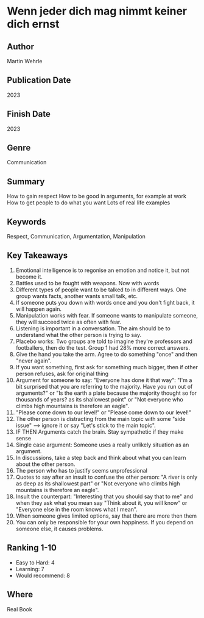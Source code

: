 # Wenn jeder dich mag nimmt keiner dich ernst

## Author
Martin Wehrle

## Publication Date
2023

## Finish Date
2023

## Genre
Communication

## Summary
How to gain respect
How to be good in arguments, for example at work
How to get people to do what you want
Lots of real life examples

## Keywords
Respect, Communication, Argumentation, Manipulation

## Key Takeaways
1. Emotional intelligence is to regonise an emotion and notice it, but not become it.
2. Battles used to be fought with weapons. Now with words
3. Different types of people want to be talked to in different ways. One group wants facts, another wants small talk, etc.
4. If someone puts you down with words once and you don't fight back, it will happen again.
5. Manipulation works with fear. If someone wants to manipulate someone, they will succeed twice as often with fear.
6. Listening is important in a conversation. The aim should be to understand what the other person is trying to say.
7. Placebo works: Two groups are told to imagine they're professors and footballers, then do the test. Group 1 had 28% more correct answers.
8. Give the hand you take the arm. Agree to do something "once" and then "never again".
9. If you want something, first ask for something much bigger, then if other person refuses, ask for original thing
10. Argument for someone to say: "Everyone has done it that way": "I'm a bit surprised that you are referring to the majority. Have you run out of arguments?" or "Is the earth a plate because the majority thought so for thousands of years?
 as its shallowest point" or "Not everyone who climbs high mountains is therefore an eagle".
11. "Please come down to our level!" or "Please come down to our level!"
12. The other person is distracting from the main topic with some "side issue" --> ignore it or say "Let's stick to the main topic".
13. IF THEN Arguments catch the brain. Stay sympathetic if they make sense
14. Single case argument: Someone uses a really unlikely situation as an argument.
15. In discussions, take a step back and think about what you can learn about the other person.
16. The person who has to justify seems unprofessional
17. Quotes to say after an insult to confuse the other person: "A river is only as deep as its shallowest part" or "Not everyone who climbs high mountains is therefore an eagle".
18. Insult the counterpart: "Interesting that you should say that to me" and when they ask what you mean say "Think about it, you will know" or "Everyone else in the room knows what I mean".
19. When someone gives limited options, say that there are more then them
20. You can only be responsible for your own happiness. If you depend on someone else, it causes problems.

## Ranking 1-10
- Easy to Hard: 4
- Learning: 7
- Would recommend: 8 

## Where
Real Book
